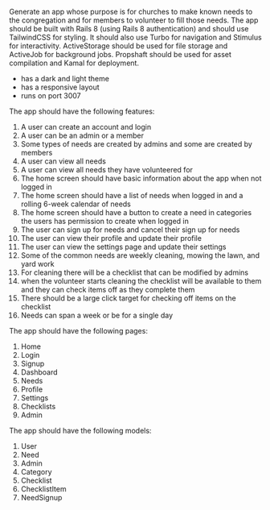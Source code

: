 Generate an app whose purpose is for churches to make known needs to the congregation and for members to volunteer to fill those needs. The app should be built with Rails 8 (using Rails 8 authentication) and should use TailwindCSS for styling. It should also use Turbo for navigation and Stimulus for interactivity. ActiveStorage should be used for file storage and ActiveJob for background jobs. Propshaft should be used for asset compilation and Kamal for deployment.

- has a dark and light theme
- has a responsive layout
- runs on port 3007

The app should have the following features:
1. A user can create an account and login
2. A user can be an admin or a member
3. Some types of needs are created by admins and some are created by members
4. A user can view all needs
5. A user can view all needs they have volunteered for
6. The home screen should have basic information about the app when not logged in
7. The home screen should have a list of needs when logged in and a rolling 6-week calendar of needs
8. The home screen should have a button to create a need in categories the users has permission to create when logged in
9. The user can sign up for needs and cancel their sign up for needs
10. The user can view their profile and update their profile
11. The user can view the settings page and update their settings
12. Some of the common needs are weekly cleaning, mowing the lawn, and yard work
13. For cleaning there will be a checklist that can be modified by admins
14. when the volunteer starts cleaning the checklist will be available to them and they can check items off as they complete them
15. There should be a large click target for checking off items on the checklist
16. Needs can span a week or be for a single day

The app should have the following pages:
1. Home
2. Login
3. Signup
4. Dashboard
5. Needs
6. Profile
7. Settings
8. Checklists
9. Admin

The app should have the following models:
1. User
2. Need
3. Admin
4. Category
5. Checklist
6. ChecklistItem
7. NeedSignup

